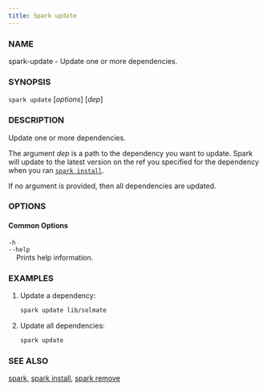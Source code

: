 ```yaml
---
title: Spark update
---
```


### NAME

spark-update - Update one or more dependencies.

### SYNOPSIS

`spark update` [*options*] [*dep*]

### DESCRIPTION

Update one or more dependencies.

The argument _dep_ is a path to the dependency you want to update.
Spark will update to the latest version on the ref you specified for the dependency when you ran [`spark install`](./spark-install.md).

If no argument is provided, then all dependencies are updated.

### OPTIONS

#### Common Options

`-h`  
`--help`  
&nbsp;&nbsp;&nbsp;&nbsp;Prints help information.

### EXAMPLES

1. Update a dependency:

   ```sh
   spark update lib/solmate
   ```

2. Update all dependencies:
   ```sh
   spark update
   ```

### SEE ALSO

[spark](./spark.md), [spark install](./spark-install.md), [spark remove](./spark-remove.md)
